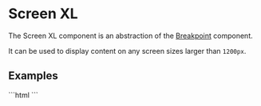 # Screen XL

The Screen XL component is an abstraction of the [Breakpoint](../) component. 

It can be used to display content on any screen sizes larger than `1200px`.

## Examples
<CodeBlock>
```html
<template>
    <screen-xl>
        <p>This text is only visible on extra large screens</p>
    </screen-xl>
</template>
```
</CodeBlock>
